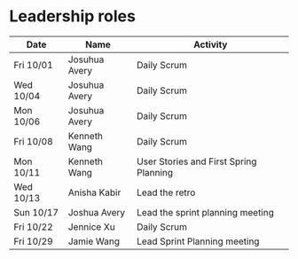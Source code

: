 # Leadership roles

| Date      | Name              | Activity                                               |
|-----------|-------------------|--------------------------------------------------------|
| Fri 10/01 | Josuhua Avery     | Daily Scrum                                            | 
| Wed 10/04 | Josuhua Avery     | Daily Scrum                                            | 
| Mon 10/06 | Josuhua Avery     | Daily Scrum                                            | 
| Fri 10/08 | Kenneth Wang      | Daily Scrum                                            |
| Mon 10/11 | Kenneth Wang      | User Stories and First Spring Planning                                  | 
| Wed 10/13 | Anisha Kabir      | Lead the retro                                        | 
| Sun 10/17 | Joshua Avery      | Lead the sprint planning meeting |
| Fri 10/22 | Jennice Xu    | Daily Scrum |
| Fri 10/29 | Jamie Wang | Lead Sprint Planning meeting |

